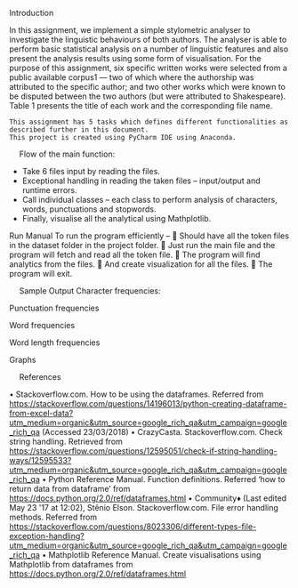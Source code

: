 Introduction
	
In this assignment, we implement a simple stylometric analyser to investigate the linguistic behaviours of both authors. The analyser is able to perform basic statistical analysis on a number of linguistic features and also present the analysis results using some form of visualisation. 
For the purpose of this assignment, six specific written works were selected from a public available corpus1 — two of which where the authorship was attributed to the specific author; and two other works which were known to be disputed between the two authors (but were attributed to Shakespeare). Table 1 presents the title of each work and the corresponding file name.
 

	This assignment has 5 tasks which defines different functionalities as described further in this document.
	This project is created using PyCharm IDE using Anaconda.
 
Flow of the main function:
-	Take 6 files input by reading the files.
-	Exceptional handling in reading the taken files – input/output and runtime errors.
-	Call individual classes – each class to perform analysis of characters, words, punctuations and stopwords.
-	Finally, visualise all the analytical using Mathplotlib. 

Run Manual
To run the program efficiently – 
	Should have all the token files in the dataset folder in the project folder.
	Just run the main file and the program will fetch and read all the token file.
	The program will find analytics from the files.
	And create visualization for all the files.
	The program will exit.
	

 
Sample Output
Character frequencies:
 
Punctuation frequencies
 
Word frequencies
 
Word length frequencies
 

Graphs
 
 
 
  
References

•	Stackoverflow.com. How to be using the dataframes. Referred from https://stackoverflow.com/questions/14196013/python-creating-dataframe-from-excel-data?utm_medium=organic&utm_source=google_rich_qa&utm_campaign=google_rich_qa (Accessed 23/03/2018)
•	CrazyCasta. Stackoverflow.com. Check string handling. Retrieved from https://stackoverflow.com/questions/12595051/check-if-string-handling-ways/12595533?utm_medium=organic&utm_source=google_rich_qa&utm_campaign=google_rich_qa
•	Python Reference Manual. Function definitions. Referred ‘how to return data from dataframe’ from https://docs.python.org/2.0/ref/dataframes.html
•	Community♦ (Last edited May 23 '17 at 12:02), Stênio Elson. Stackoverflow.com. File error handling methods. Referred from https://stackoverflow.com/questions/8023306/different-types-file-exception-handling?utm_medium=organic&utm_source=google_rich_qa&utm_campaign=google_rich_qa
•	Mathplotlib Reference Manual. Create visualisations using Mathplotlib from dataframes from https://docs.python.org/2.0/ref/dataframes.html
